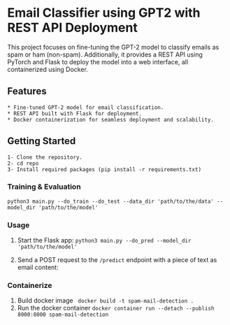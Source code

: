 # Email Classifier using GPT2 with REST API Deployment

This project focuses on fine-tuning the GPT-2 model to classify emails as spam or ham (non-spam). Additionally, it provides a REST API using PyTorch and Flask to deploy the model into a web interface, all containerized using Docker.

## Features

    * Fine-tuned GPT-2 model for email classification.
    * REST API built with Flask for deployment.
    * Docker containerization for seamless deployment and scalability.

## Getting Started

    1- Clone the repository.
    2- cd repo
    3- Install required packages (pip install -r requirements.txt)

### Training & Evaluation

`
python3 main.py --do_train --do_test --data_dir 'path/to/the/data' --model_dir 'path/to/the/model' 
`

### Usage
1. Start the Flask app:
`python3 main.py --do_pred --model_dir 'path/to/the/model'`

2. Send a POST request to the `/predict` endpoint with a piece of text as email content:

### Containerize

1. Build docker image
` docker build -t spam-mail-detection .`
2. Run the docker container
` docker container run --detach --publish 8000:8000 spam-mail-detection `